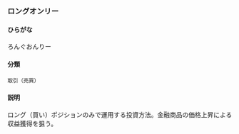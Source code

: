 <div style="display:none;">

## [あ行](securities-terms?id=あ行)
## [か行](securities-terms?id=か行)
## [さ行](securities-terms?id=さ行)
## [た行](securities-terms?id=た行)
## [な行](securities-terms?id=な行)
## [は行](securities-terms?id=は行)
## [ま行](securities-terms?id=ま行)
## [や行](securities-terms?id=や行)
## [ら行](securities-terms?id=ら行)

</div>

### ロングオンリー

#### ひらがな

ろんぐおんりー

#### 分類

`取引（売買）`

#### 説明

ロング（買い）ポジションのみで運用する投資方法。金融商品の価格上昇による収益獲得を狙う。

<div style="display:none;">

## [わ行](securities-terms?id=わ行)
## [英数字・記号](securities-terms?id=英数字・記号)

</div>

